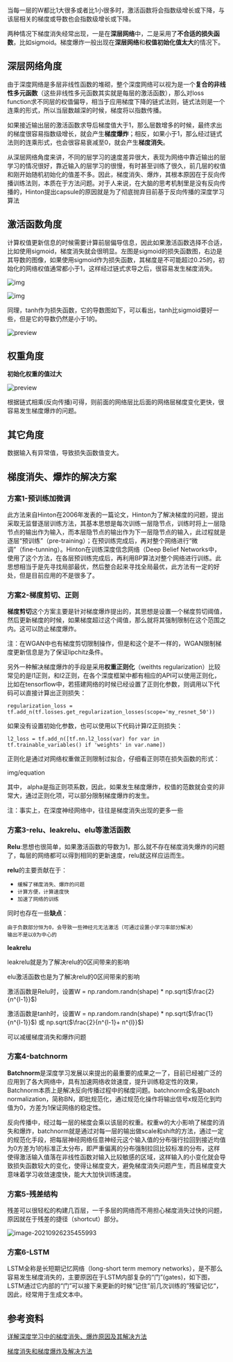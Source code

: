 当每一层的W都比1大很多或者比1小很多时，激活函数将会指数级增长或下降，与该层相关的梯度或导数也会指数级增长或下降。

两种情况下梯度消失经常出现，一是在**深层网络**中，二是采用了**不合适的损失函数**，比如sigmoid。梯度爆炸一般出现在**深层网络**和**权值初始化值太大**的情况下。

## 深层网络角度

由于深度网络是多层非线性函数的堆砌，整个深度网络可以视为是一个**复合的非线性多元函数**（这些非线性多元函数其实就是每层的激活函数），那么对loss function求不同层的权值偏导，相当于应用梯度下降的链式法则，链式法则是一个连乘的形式，所以当层数越深的时候，梯度将以指数传播。

如果接近输出层的激活函数求导后梯度值大于1，那么层数增多的时候，最终求出的梯度很容易指数级增长，就会产生**梯度爆炸**；相反，如果小于1，那么经过链式法则的连乘形式，也会很容易衰减至0，就会产生**梯度消失**。

从深层网络角度来讲，不同的层学习的速度差异很大，表现为网络中靠近输出的层学习的情况很好，靠近输入的层学习的很慢，有时甚至训练了很久，前几层的权值和刚开始随机初始化的值差不多。因此，梯度消失、爆炸，其根本原因在于反向传播训练法则，本质在于方法问题。对于人来说，在大脑的思考机制里是没有反向传播的，Hinton提出capsule的原因就是为了彻底抛弃目前基于反向传播的深度学习算法

## 激活函数角度

计算权值更新信息的时候需要计算前层偏导信息，因此如果激活函数选择不合适，比如使用sigmoid，梯度消失就会很明显。左图是sigmoid的损失函数图，右边是其导数的图像，如果使用sigmoid作为损失函数，其梯度是不可能超过0.25的，初始化的网络权值通常都小于1，这样经过链式求导之后，很容易发生梯度消失。

![img](img/v2-2d93251eb7641494b7268fbd8edd888f_b.jpg)

![img](img/v2-995ba930f6f2c5dd1ca4ddeb10661666_b.jpg)

同理，tanh作为损失函数，它的导数图如下，可以看出，tanh比sigmoid要好一些，但是它的导数仍然是小于1的。

![preview](img/v2-db9d7889d408a1a13d49be058c797f33_r.jpg)

## 权重角度

**初始化权重的值过大**

![preview](img/v2-8e6665fb67f086c0864583caa48c8d30_r.jpg)

根据链式相乘(反向传播)可得，则前面的网络层比后面的网络层梯度变化更快，很容易发生梯度爆炸的问题。

## 其它角度

数据输入有异常值，导致损失函数值变大。

## 梯度消失、爆炸的解决方案

### 方案1-预训练加微调

此方法来自Hinton在2006年发表的一篇论文，Hinton为了解决梯度的问题，提出采取无监督逐层训练方法，其基本思想是每次训练一层隐节点，训练时将上一层隐节点的输出作为输入，而本层隐节点的输出作为下一层隐节点的输入，此过程就是逐层“预训练”（pre-training）；在预训练完成后，再对整个网络进行“微调”（fine-tunning）。Hinton在训练深度信念网络（Deep Belief Networks中，使用了这个方法，在各层预训练完成后，再利用BP算法对整个网络进行训练。此思想相当于是先寻找局部最优，然后整合起来寻找全局最优，此方法有一定的好处，但是目前应用的不是很多了。

### 方案2-梯度剪切、正则

**梯度剪切**这个方案主要是针对梯度爆炸提出的，其思想是设置一个梯度剪切阈值，然后更新梯度的时候，如果梯度超过这个阈值，那么就将其强制限制在这个范围之内。这可以防止梯度爆炸。

注：在WGAN中也有梯度剪切限制操作，但是和这个是不一样的，WGAN限制梯度更新信息是为了保证lipchitz条件。

另外一种解决梯度爆炸的手段是采用**权重正则化**（weithts regularization）比较常见的是l1正则，和l2正则，在各个深度框架中都有相应的API可以使用正则化，比如在tensorflow中，若搭建网络的时候已经设置了正则化参数，则调用以下代码可以直接计算出正则损失：

```text
regularization_loss = tf.add_n(tf.losses.get_regularization_losses(scope='my_resnet_50'))
```

如果没有设置初始化参数，也可以使用以下代码计算$l2$正则损失：

```text
l2_loss = tf.add_n([tf.nn.l2_loss(var) for var in tf.trainable_variables() if 'weights' in var.name])
```

正则化是通过对网络权重做正则限制过拟合，仔细看正则项在损失函数的形式：

img/equation

其中， alpha是指正则项系数，因此，如果发生梯度爆炸，权值的范数就会变的非常大，通过正则化项，可以部分限制梯度爆炸的发生。

注：事实上，在深度神经网络中，往往是梯度消失出现的更多一些

### 方案3-relu、leakrelu、elu等激活函数

**Relu**:思想也很简单，如果激活函数的导数为1，那么就不存在梯度消失爆炸的问题了，每层的网络都可以得到相同的更新速度，relu就这样应运而生。

**relu**的主要贡献在于：

- `缓解了梯度消失、爆炸的问题`
- `计算方便，计算速度快`
- `加速了网络的训练`

同时也存在一些**缺点**：

```
由于负数部分恒为0，会导致一些神经元无法激活（可通过设置小学习率部分解决）
输出不是以0为中心的
```

**leakrelu**

leakrelu就是为了解决relu的0区间带来的影响

elu激活函数也是为了解决relu的0区间带来的影响


激活函数是Relu时，设置W = np.random.randn(shape) * np.sqrt($\frac{2}{n^{l-1}}$)

激活函数是tanh时，设置W = np.random.randn(shape) * np.sqrt($\frac{1}{n^{l-1}}$) 或 np.sqrt($\frac{2}{n^{l-1}+ n^{l}}$)

可以减缓梯度消失和爆炸问题

### 方案4-batchnorm

**Batchnorm**是深度学习发展以来提出的最重要的成果之一了，目前已经被广泛的应用到了各大网络中，具有加速网络收敛速度，提升训练稳定性的效果，Batchnorm本质上是解决反向传播过程中的梯度问题。batchnorm全名是batch normalization，简称BN，即批规范化，通过规范化操作将输出信号x规范化到均值为0，方差为1保证网络的稳定性。

反向传播中，经过每一层的梯度会乘以该层的权重。权重w的大小影响了梯度的消失和爆炸，batchnorm就是通过对每一层的输出做scale和shift的方法，通过一定的规范化手段，把每层神经网络任意神经元这个输入值的分布强行拉回到接近均值为0方差为1的标准正太分布，即严重偏离的分布强制拉回比较标准的分布，这样使得激活输入值落在非线性函数对输入比较敏感的区域，这样输入的小变化就会导致损失函数较大的变化，使得让梯度变大，避免梯度消失问题产生，而且梯度变大意味着学习收敛速度快，能大大加快训练速度。

### 方案5-残差结构

残差可以很轻松的构建几百层，一千多层的网络而不用担心梯度消失过快的问题，原因就在于残差的捷径（shortcut）部分。

![image-20210926235455993](img/image-20210926235455993.png)

### 方案6-LSTM

LSTM全称是长短期记忆网络（long-short term memory networks），是不那么容易发生梯度消失的，主要原因在于LSTM内部复杂的“门”(gates)，如下图，LSTM通过它内部的“门”可以接下来更新的时候“记住”前几次训练的”残留记忆“，因此，经常用于生成文本中。

## 参考资料

[详解深度学习中的梯度消失、爆炸原因及其解决方法](https://zhuanlan.zhihu.com/p/33006526?from_voters_page=true)

[梯度消失和梯度爆炸及解决方法](https://zhuanlan.zhihu.com/p/72589432)